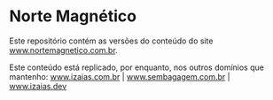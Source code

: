 # Norte Magnético
Este repositório contém as versões do conteúdo do site www.nortemagnetico.com.br.

Este conteúdo está replicado, por enquanto, nos outros domínios que mantenho:
www.izaias.com.br | www.sembagagem.com.br | www.izaias.dev 
